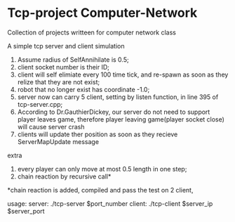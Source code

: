 # Tcp-project Computer-Network

Collection of projects writteen for computer network class

A simple tcp server and client simulation

1. Assume radius of SelfAnnihilate is 0.5;
2. client socket number is their ID;
3. client will self elimiate every 100 time tick, and re-spawn as soon as they relize that they are not exist;
4. robot that no longer exist has coordinate -1.0;
5. server now can carry 5 client, setting by listen function, in line 395 of tcp-server.cpp;
6. According to Dr.GauthierDickey, our server do not need to support player leaves game, therefore player leaving game(player socket close) will cause server crash
7. clients will update ther position as soon as they recieve ServerMapUpdate message

extra
1. every player can only move at most 0.5 length in one step;
2. chain reaction by recursive call*

*chain reaction is added, compiled and pass the test on 2 client, 

usage:
server: ./tcp-server $port_number
client: ./tcp-client $server_ip $server_port
